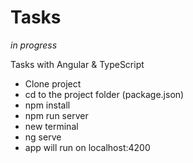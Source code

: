 # Tasks
*in progress*

Tasks with Angular & TypeScript

* Clone project
* cd to the project folder (package.json)
* npm install
* npm run server
* new terminal
* ng serve
* app will run on localhost:4200
